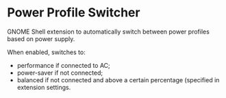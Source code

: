 # Power Profile Switcher
GNOME Shell extension to automatically switch between power profiles based on power supply.

When enabled, switches to:
- performance if connected to AC;
- power-saver if not connected;
- balanced if not connected and above a certain percentage (specified in extension settings.
